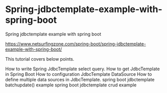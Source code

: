# Spring-jdbctemplate-example-with-spring-boot
Spring jdbctemplate example with spring boot

https://www.netsurfingzone.com/spring-boot/spring-jdbctemplate-example-with-spring-boot/

This tutorial covers below points.

How to write Spring JdbcTemplate select query.
How to get JdbcTemplate in Spring Boot
How to configuration JdbcTemplate DataSource
How to define multiple data sources in JdbcTemplate.
spring boot jdbctemplate batchupdate() example
spring boot jdbctemplate crud example
